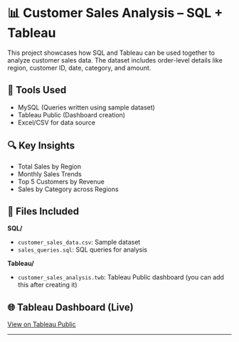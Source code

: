 # 📊 Customer Sales Analysis – SQL + Tableau

This project showcases how SQL and Tableau can be used together to analyze customer sales data. The dataset includes order-level details like region, customer ID, date, category, and amount.

## 🔧 Tools Used
- MySQL (Queries written using sample dataset)
- Tableau Public (Dashboard creation)
- Excel/CSV for data source

## 🔍 Key Insights
- Total Sales by Region
- Monthly Sales Trends
- Top 5 Customers by Revenue
- Sales by Category across Regions

## 📁 Files Included

**SQL/**  
- `customer_sales_data.csv`: Sample dataset  
- `sales_queries.sql`: SQL queries for analysis  

**Tableau/**  
- `customer_sales_analysis.twb`: Tableau Public dashboard (you can add this after creating it)

## 🌐 Tableau Dashboard (Live)
[View on Tableau Public](https://public.tableau.com/app/profile/vrindha.t/viz/customer_sales_analysis_17511834540630/Dashboard1)

---
